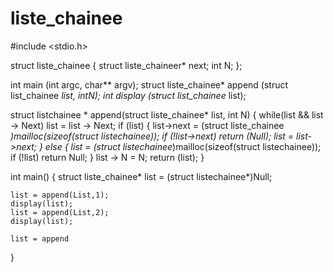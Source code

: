 # liste_chainee

#include <stdio.h>

struct liste_chainee
{
    struct liste_chaineer* next;
    int N;
};

int main (int argc, char** argv);
struct liste_chainee* append (struct list_chainee *list, intN);
int display (struct list_chainee* list);

struct listchainee *
append(struct liste_chainee* list, int N)
{
    while(list && list -> Next)
        list = list -> Next;
if (list)
{
    list->next = (struct liste_chainee *)mailloc(sizeof(struct listechainee));
    if (!list->next)
            return (Null);
        list = list->next;
}
else
{
    list = (struct listechainee*)mailloc(sizeof(struct listechainee));
    if (!list)
        return  Null;
}
list -> N = N;
return (list);
}

int
main()
{
    struct liste_chainee* list = (struct listechainee*)Null;

    list = append(List,1);
    display(list);
    list = append(List,2);
    display(list);

    list = append
}
    



